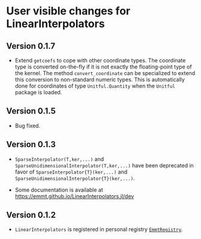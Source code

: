 # User visible changes for LinearInterpolators

## Version 0.1.7

- Extend `getcoefs` to cope with other coordinate types.  The coordinate type
  is converted on-the-fly if it is not exactly the floating-point type of the
  kernel.  The method `convert_coordinate` can be specialized to extend this
  conversion to non-standard numeric types.  This is automatically done for
  coordinates of type `Unitful.Quantity` when the `Unitful` package is loaded.


## Version 0.1.5

- Bug fixed.


## Version 0.1.3

- `SparseInterpolator(T,ker,...)` and
  `SparseUnidimensionalInterpolator(T,ker,...)` have been deprecated in favor
  of `SparseInterpolator{T}(ker,...)` and
  `SparseUnidimensionalInterpolator{T}(ker,...)`.

- Some documentation is available at https://emmt.github.io/LinearInterpolators.jl/dev


## Version 0.1.2

- `LinearInterpolators` is registered in personal registry
  [`EmmtRegistry`](https://github.com/emmt/EmmtRegistry).
